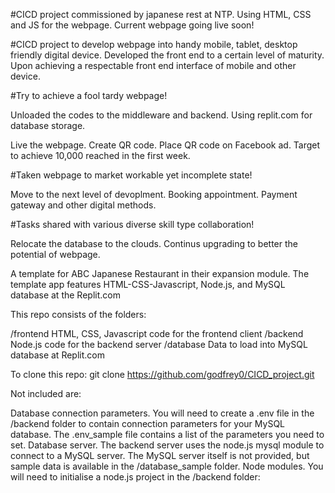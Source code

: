 #CICD project commissioned by japanese rest at NTP.
Using HTML, CSS and JS for the webpage. 
Current webpage going live soon!

#CICD project to develop webpage into handy mobile, tablet, desktop friendly digital device.
Developed the front end to a certain level of maturity.
Upon achieving a respectable front end interface of mobile and other device.

#Try to achieve a fool tardy webpage!

Unloaded the codes to the middleware and backend.
Using replit.com for database storage.

Live the webpage.
Create QR code.
Place QR code on Facebook ad.
Target to achieve 10,000 reached in the first week.

#Taken webpage to market workable yet incomplete state!

Move to the next level of devoplment.
Booking appointment.
Payment gateway and other digital methods.

#Tasks shared with various diverse skill type collaboration!

Relocate the database to the clouds.
Continus upgrading to better the potential of webpage.

A template for ABC Japanese Restaurant in their expansion module. 
The template app features HTML-CSS-Javascript, Node.js, and MySQL database at the Replit.com

This repo consists of the folders:

/frontend         HTML, CSS, Javascript code for the frontend client
/backend          Node.js code for the backend server
/database         Data to load into MySQL database at Replit.com

To clone this repo:
                  git clone https://github.com/godfrey0/CICD_project.git

Not included are:

Database connection parameters. You will need to create a .env file in the /backend folder to contain connection parameters for your MySQL database. The .env_sample file contains a list of the parameters you need to set.
Database server. The backend server uses the node.js mysql module to connect to a MySQL server. The MySQL server itself is not provided, but sample data is available in the /database_sample folder.
Node modules. You will need to initialise a node.js project in the /backend folder:

